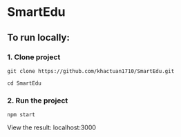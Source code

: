 # SmartEdu

## To run locally:  

### 1. Clone project
    git clone https://github.com/khactuan1710/SmartEdu.git

    cd SmartEdu

### 2. Run the project
    npm start
View the result: localhost:3000
